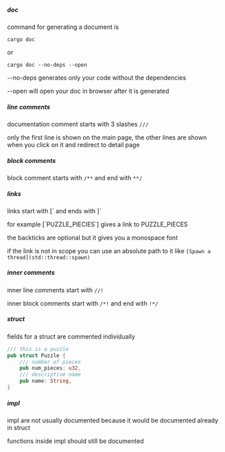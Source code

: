 ##### doc

command for generating a document is

`cargo doc`

or

`cargo doc --no-deps --open`

--no-deps generates only your code without the dependencies

--open will open your doc in browser after it is generated

##### line comments

documentation comment starts with 3 slashes `///`

only the first line is shown on the main page, the other lines are shown when you click on it and redirect to detail page

##### block comments

block comment starts with `/**` and end with `**/`

##### links

links start with [\` and ends with ]\`

for example [\`PUZZLE_PIECIES\`] gives a link to PUZZLE_PIECES

the backticks are optional but it gives you a monospace font

if the link is not in scope you can use an absolute path to it like `[Spawn a thread](std::thread::spawn)`

##### inner comments

inner line comments start with `//!`

inner block comments start with `/*!` and end with `!*/`

##### struct

fields for a struct are commented individually

```rust
/// this is a puzzle
pub struct Puzzle {
    /// number of pieces
    pub num_pieces: u32,
    /// descriptive name
    pub name: String,
}
```

##### impl

impl are not usually documented because it would be documented already in struct

functions inside impl should still be documented



